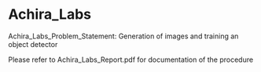 # Achira_Labs
Achira_Labs_Problem_Statement: Generation of images and training an object detector

Please refer to Achira_Labs_Report.pdf for documentation of the procedure
